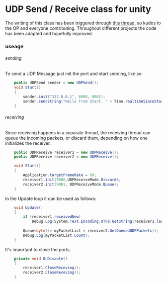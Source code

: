 # UDP Send / Receive class for unity

The writing of this class has been triggered through [this thread]( https://forum.unity.com/threads/simple-udp-implementation-send-read-via-mono-c.15900/ "this thread"), so kudos to the OP and everyone contributing. Throughout different projects the code has been adapted and hopefully improved.


### useage

###### sending
To send a UDP Message just init the port and start sending, like so:
```csharp
    public UDPSend sender = new UDPSend();
    void Start()
    {
        sender.init("127.0.0.1", 8000, 8001);
        sender.sendString("Hello from Start. " + Time.realtimeSinceStartup);
    }
```



###### receiving
Since receiving happens in a separate thread, the receiving thread can queue the incoming packets, or discard them, depending on how one initializes the receiver.
```csharp
    public UDPReceive receiver1 = new UDPReceive();
    public UDPReceive receiver2 = new UDPReceive();

    void Start()
    {
        Application.targetFrameRate = 60;
        receiver1.init(9000,UDPReceiveMode.Discard);
        receiver2.init(9001, UDPReceiveMode.Queue);
    }
```
In the Update loop it can be used as follows:
```csharp
    void Update()
    {
        if (receiver1.receivedNew)
            Debug.Log(System.Text.Encoding.UTF8.GetString(receiver1.lastReceivedUDPPacket));
 
        Queue<byte[]> myPacketList = receiver2.GetQueuedUDPPackets();
        Debug.Log(myPacketList.Count);     
    }
```
It's important to close the ports.
```csharp
    private void OnDisable()
    {
        receiver1.CloseReceving();
        receiver2.CloseReceving();
    }
```

